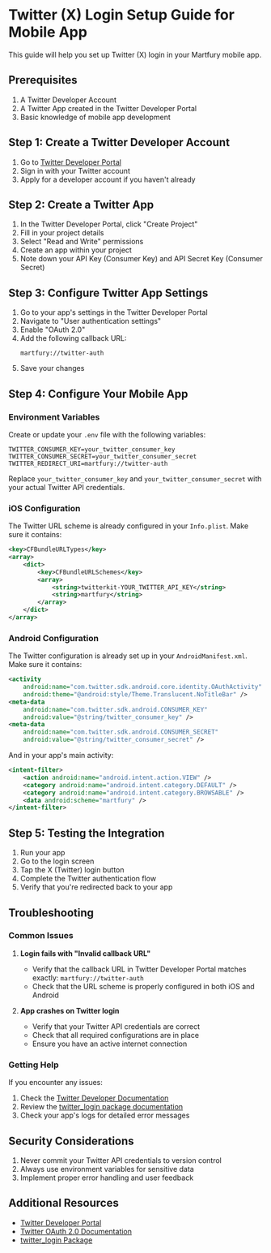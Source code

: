 # Twitter (X) Login Setup Guide for Mobile App

This guide will help you set up Twitter (X) login in your Martfury mobile app.

## Prerequisites

1. A Twitter Developer Account
2. A Twitter App created in the Twitter Developer Portal
3. Basic knowledge of mobile app development

## Step 1: Create a Twitter Developer Account

1. Go to [Twitter Developer Portal](https://developer.twitter.com/en/portal/dashboard)
2. Sign in with your Twitter account
3. Apply for a developer account if you haven't already

## Step 2: Create a Twitter App

1. In the Twitter Developer Portal, click "Create Project"
2. Fill in your project details
3. Select "Read and Write" permissions
4. Create an app within your project
5. Note down your API Key (Consumer Key) and API Secret Key (Consumer Secret)

## Step 3: Configure Twitter App Settings

1. Go to your app's settings in the Twitter Developer Portal
2. Navigate to "User authentication settings"
3. Enable "OAuth 2.0"
4. Add the following callback URL:
   ```
   martfury://twitter-auth
   ```
5. Save your changes

## Step 4: Configure Your Mobile App

### Environment Variables

Create or update your `.env` file with the following variables:

```env
TWITTER_CONSUMER_KEY=your_twitter_consumer_key
TWITTER_CONSUMER_SECRET=your_twitter_consumer_secret
TWITTER_REDIRECT_URI=martfury://twitter-auth
```

Replace `your_twitter_consumer_key` and `your_twitter_consumer_secret` with your actual Twitter API credentials.

### iOS Configuration

The Twitter URL scheme is already configured in your `Info.plist`. Make sure it contains:

```xml
<key>CFBundleURLTypes</key>
<array>
    <dict>
        <key>CFBundleURLSchemes</key>
        <array>
            <string>twitterkit-YOUR_TWITTER_API_KEY</string>
            <string>martfury</string>
        </array>
    </dict>
</array>
```

### Android Configuration

The Twitter configuration is already set up in your `AndroidManifest.xml`. Make sure it contains:

```xml
<activity
    android:name="com.twitter.sdk.android.core.identity.OAuthActivity"
    android:theme="@android:style/Theme.Translucent.NoTitleBar" />
<meta-data
    android:name="com.twitter.sdk.android.CONSUMER_KEY"
    android:value="@string/twitter_consumer_key" />
<meta-data
    android:name="com.twitter.sdk.android.CONSUMER_SECRET"
    android:value="@string/twitter_consumer_secret" />
```

And in your app's main activity:

```xml
<intent-filter>
    <action android:name="android.intent.action.VIEW" />
    <category android:name="android.intent.category.DEFAULT" />
    <category android:name="android.intent.category.BROWSABLE" />
    <data android:scheme="martfury" />
</intent-filter>
```

## Step 5: Testing the Integration

1. Run your app
2. Go to the login screen
3. Tap the X (Twitter) login button
4. Complete the Twitter authentication flow
5. Verify that you're redirected back to your app

## Troubleshooting

### Common Issues

1. **Login fails with "Invalid callback URL"**
   - Verify that the callback URL in Twitter Developer Portal matches exactly: `martfury://twitter-auth`
   - Check that the URL scheme is properly configured in both iOS and Android

2. **App crashes on Twitter login**
   - Verify that your Twitter API credentials are correct
   - Check that all required configurations are in place
   - Ensure you have an active internet connection

### Getting Help

If you encounter any issues:

1. Check the [Twitter Developer Documentation](https://developer.twitter.com/en/docs)
2. Review the [twitter_login package documentation](https://pub.dev/packages/twitter_login)
3. Check your app's logs for detailed error messages

## Security Considerations

1. Never commit your Twitter API credentials to version control
2. Always use environment variables for sensitive data
3. Implement proper error handling and user feedback

## Additional Resources

- [Twitter Developer Portal](https://developer.twitter.com/en/portal/dashboard)
- [Twitter OAuth 2.0 Documentation](https://developer.twitter.com/en/docs/authentication/oauth-2-0)
- [twitter_login Package](https://pub.dev/packages/twitter_login)

